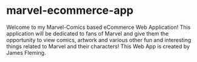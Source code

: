 # marvel-ecommerce-app
Welcome to my Marvel-Comics based eCommerce Web Application!  This application will be dedicated to fans of Marvel and give them the opportunity to view comics, artwork and various other fun and interesting things related to Marvel and their characters!  This Web App is created by James Fleming. 
